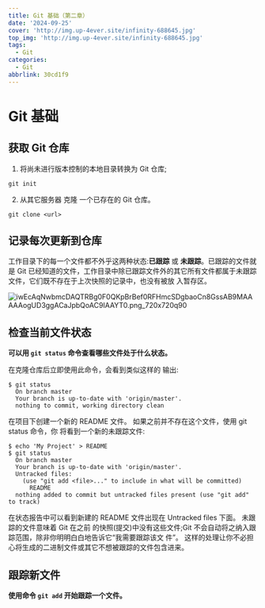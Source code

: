 ```yaml
---
title: Git 基础（第二章）
date: '2024-09-25'
cover: 'http://img.up-4ever.site/infinity-688645.jpg'
top_img: 'http://img.up-4ever.site/infinity-688645.jpg'
tags:
  - Git
categories:
  - Git
abbrlink: 30cd1f9
---
```


# Git 基础

## 获取 Git 仓库

1. 将尚未进行版本控制的本地目录转换为 Git 仓库;
```shell
git init
```
2. 从其它服务器 克隆 一个已存在的 Git 仓库。
```shell
git clone <url>
```

## 记录每次更新到仓库

工作目录下的每一个文件都不外乎这两种状态:**已跟踪** 或 **未跟踪**。已跟踪的文件就是 Git 已经知道的文件，工作目录中除已跟踪文件外的其它所有文件都属于未跟踪文件，它们既不存在于上次快照的记录中，也没有被放 入暂存区。

![iwEcAqNwbmcDAQTRBg0F0QKpBrBef0RFHmcSDgbaoCn8GssAB9MAAAAAogUD3ggACaJpbQoAC9IAAYT0.png_720x720q90](http://img.up-4ever.site/20240924203604.jpg)

## 检查当前文件状态

**可以用 `git status` 命令查看哪些文件处于什么状态。**

在克隆仓库后立即使用此命令，会看到类似这样的 输出:

```
$ git status
  On branch master
  Your branch is up-to-date with 'origin/master'.
  nothing to commit, working directory clean
```

在项目下创建一个新的 README 文件。 如果之前并不存在这个文件，使用 git status 命令，你 将看到一个新的未跟踪文件:

```
$ echo 'My Project' > README
$ git status
  On branch master
  Your branch is up-to-date with 'origin/master'.
  Untracked files:
    (use "git add <file>..." to include in what will be committed)
      README
  nothing added to commit but untracked files present (use "git add" to track)
```

在状态报告中可以看到新建的 README 文件出现在 Untracked files 下面。 未跟踪的文件意味着 Git 在之前 的快照(提交)中没有这些文件;Git 不会自动将之纳入跟踪范围，除非你明明白白地告诉它“我需要跟踪该文 件”。 这样的处理让你不必担心将生成的二进制文件或其它不想被跟踪的文件包含进来。

## 跟踪新文件

**使用命令 `git add` 开始跟踪一个文件。**

